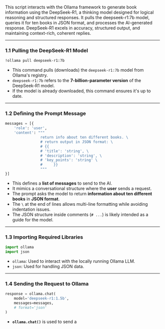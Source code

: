 This script interacts with the Ollama framework to generate book information using the DeepSeek-R1, a thinking model designed for logical reasoning and structured responses. It pulls the deepseek-r1:7b model, queries it for ten books in JSON format, and processes the AI-generated response. DeepSeek-R1 excels in accuracy, structured output, and maintaining context-rich, coherent replies.
***

### **1.1 Pulling the DeepSeek-R1 Model**

```sh
!ollama pull deepseek-r1:7b
```

-   This command pulls (downloads) the `deepseek-r1:7b` model from Ollama's registry.
-   `deepseek-r1:7b` refers to the **7-billion-parameter version** of the DeepSeek-R1 model.
-   If the model is already downloaded, this command ensures it's up to date.
* * *

### **1.2 Defining the Prompt Message**

```python
messages = [{
    'role': 'user',
    'content': """
                return info about ten different books. \
                # return output in JSON format: \
                # {{
                # 'title': 'string', \
                # 'description': 'string', \
                # 'key_points': 'string' \
                #     }}
                """
}]
```

-   This defines a **list of messages** to send to the AI.
-   It mimics a conversational structure where the **user** sends a request.
-   The prompt asks the model to return **information about ten different books** in **JSON format**.
-   The `\` at the end of lines allows multi-line formatting while avoiding indentation issues.
-   The JSON structure inside comments (`# ...`) is likely intended as a guide for the model.
* * *

### **1.3 Importing Required Libraries**

```python
import ollama
import json
```

-   `ollama`: Used to interact with the locally running Ollama LLM.
-   `json`: Used for handling JSON data.
* * *

### **1.4 Sending the Request to Ollama**

```python
response = ollama.chat(
    model='deepseek-r1:1.5b',
    messages=messages,
    # format='json'
)
```

-   **`ollama.chat()`** is used to send a

